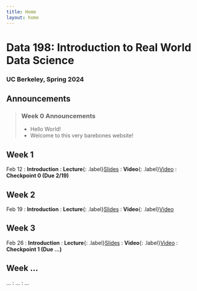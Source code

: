 ```yaml
---
title: Home
layout: home
---
```


# Data 198: Introduction to Real World Data Science
### UC Berkeley, Spring 2024

## Announcements
> ### Week 0 Announcements
> - Hello World!
> - Welcome to this very barebones website!

## Week 1
Feb 12
: **Introduction**
: **Lecture**{: .label}[Slides]
: **Video**{: .label}[Video]
: **Checkpoint 0 (Due 2/19)**

## Week 2
Feb 19
: **Introduction**
: **Lecture**{: .label}[Slides]
: **Video**{: .label}[Video]

## Week 3
Feb 26
: **Introduction**
: **Lecture**{: .label}[Slides]
: **Video**{: .label}[Video]
: **Checkpoint 1 (Due ...)**

[Slides]: https://www.google.com/slides/about/
[Video]: https://www.youtube.com/watch?v=dQw4w9WgXcQ
 
## Week ...
...
: ...
: ...
